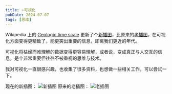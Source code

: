 ```yaml
---
title: ⭐️可视化
pubDate: 2024-07-07
tags: [思维]
---
```

Wikipedia 上的 [Geologic time scale] 更新了个[新插图]，比原来的[老插图]，在可视化方面变得更精致了，能更突出重要的信息，即离我们更近的年代。

可视化将枯燥而难理解的数据变得更容易理解，或者说，变成真正与人交互的信息，是个非常重要但往往不被重视的思维与技术。

我对可视化一直很感兴趣，也收集了很多资料，也想做一些相关工作，可以尝试一下。

现在的新插图：
![新插图](/images/Geologic_time_scale.svg)
原来的老插图：
![老插图](/images/Geologic_Clock_with_events_and_periods.svg)

[Geologic time scale]: https://en.wikipedia.org/wiki/Geologic_time_scale
[新插图]: https://en.wikipedia.org/wiki/File:Geologic_time_scale_-_spiral_-_ICS_colours_(light)_-_path_text.svg
[老插图]: https://en.wikipedia.org/wiki/File:Geologic_Clock_with_events_and_periods.svg
